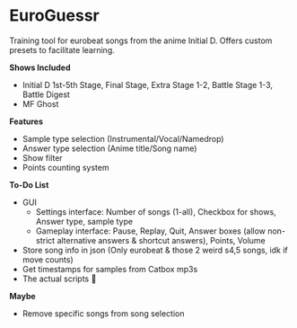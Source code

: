 # EuroGuessr
Training tool for eurobeat songs from the anime Initial D. Offers custom presets to facilitate learning.

**Shows Included**
  * Initial D 1st-5th Stage, Final Stage, Extra Stage 1-2, Battle Stage 1-3, Battle Digest
  * MF Ghost

**Features**
  * Sample type selection (Instrumental/Vocal/Namedrop)
  * Answer type selection (Anime title/Song name)
  * Show filter
  * Points counting system

**To-Do List**
  * GUI
     * Settings interface: Number of songs (1-all), Checkbox for shows, Answer type, sample type
     * Gameplay interface: Pause, Replay, Quit, Answer boxes (allow non-strict alternative answers & shortcut answers), Points, Volume
  * Store song info in json (Only eurobeat & those 2 weird s4,5 songs, idk if move counts)
  * Get timestamps for samples from Catbox mp3s
  * The actual scripts 🤡

**Maybe**
 * Remove specific songs from song selection
